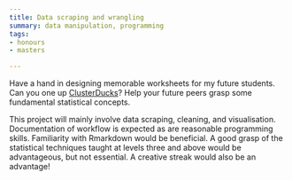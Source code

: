 ```yaml
---
title: Data scraping and wrangling
summary: data manipulation, programming
tags:
- honours
- masters

---
```


Have a hand in designing memorable worksheets for my future students. Can you one up [ClusterDucks](https://cmjt.github.io/statbiscuits/)? Help your future peers grasp some fundamental statistical concepts.

This project will mainly involve data scraping, cleaning, and visualisation. Documentation of workflow is expected as are reasonable programming skills. Familiarity with Rmarkdown would be beneficial. A good grasp of the statistical techniques taught at levels three and above would be advantageous, but not essential. A creative streak would also be an advantage!